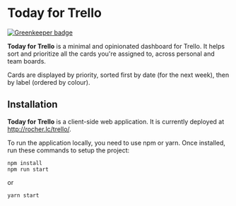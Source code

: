 # Today for Trello

[![Greenkeeper badge](https://badges.greenkeeper.io/cynddl/today.svg?token=42c281288fbd6ac9700826fbdce6fc1f36d1910243c1592a70d5e02a77da483c&ts=1521761149233)](https://greenkeeper.io/)

**Today for Trello** is a minimal and opinionated dashboard for Trello. It helps sort and prioritize all the cards you're assigned to, across personal and team boards.

Cards are displayed by priority, sorted first by date (for the next week), then by label (ordered by colour).


## Installation

**Today for Trello** is a client-side web application. It is currently deployed at http://rocher.lc/trello/.

To run the application locally, you need to use npm or yarn. Once installed, run these commands to setup the project:

    npm install
    npm run start
    
or

    yarn start
